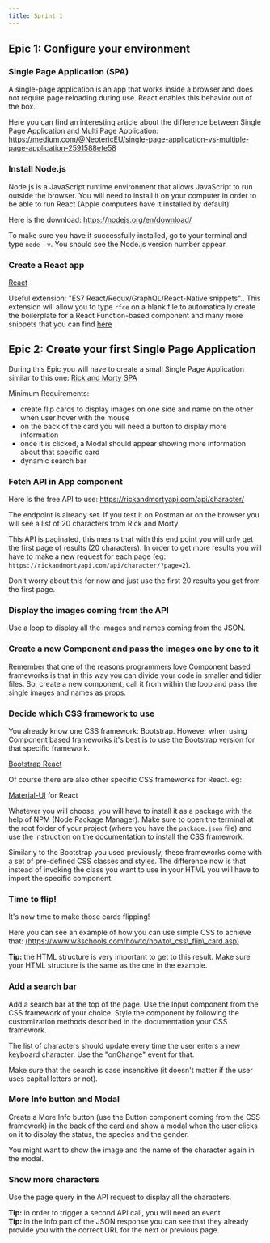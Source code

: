 ```yaml
---
title: Sprint 1
---
```



## Epic 1: Configure your environment

### Single Page Application (SPA)

A single-page application is an app that works inside a browser and does not require page reloading during use. React enables this behavior out of the box.

Here you can find an interesting article about the difference between Single Page Application and Multi Page Application: <https://medium.com/@NeotericEU/single-page-application-vs-multiple-page-application-2591588efe58>

### Install Node.js

Node.js is a JavaScript runtime environment that allows JavaScript to run outside the browser. You will need to install it on your computer in order to be able to run React (Apple computers have it installed by default).

Here is the download: <https://nodejs.org/en/download/>

To make sure you have it successfully installed, go to your terminal and type `node -v`. You should see the Node.js version number appear.

### Create a React app

[React](https://reactjs.org/docs/create-a-new-react-app.html)

Useful extension: "ES7 React/Redux/GraphQL/React-Native snippets"..
This extension will allow you to type `rfce` on a blank file to automatically create the boilerplate for a React Function-based component and many more snippets that you can find [here](https://marketplace.visualstudio.com/items?itemName=dsznajder.es7-react-js-snippets)

## Epic 2: Create your first Single Page Application

During this Epic you will have to create a small Single Page Application similar to this one: [Rick and Morty SPA](https://rick-and-morty-spa.netlify.app/)

Minimum Requirements:

* create flip cards to display images on one side and name on the other when user hover with the mouse
* on the back of the card you will need a button to display more information
* once it is clicked, a Modal should appear showing more information about that specific card
* dynamic search bar

### Fetch API in App component

Here is the free API to use: <https://rickandmortyapi.com/api/character/>

The endpoint is already set. If you test it on Postman or on the browser you will see a list of 20 characters from Rick and Morty.

This API is paginated, this means that with this end point you will only get the first page of results (20 characters). In order to get more results you will have to make a new request for each page (eg: `https://rickandmortyapi.com/api/character/?page=2`).

Don't worry about this for now and just use the first 20 results you get from the first page.

### Display the images coming from the API

Use a loop to display all the images and names coming from the JSON.

### Create a new Component and pass the images one by one to it

Remember that one of the reasons programmers love Component based frameworks is that in this way you can divide your code in smaller and tidier files. So, create a new component, call it from within the loop and pass the single images and names as props.

### Decide which CSS framework to use

You already know one CSS framework: Bootstrap. However when using Component based frameworks it's best is to use the Bootstrap version for that specific framework.

[Bootstrap React](https://react-bootstrap.github.io/)

Of course there are also other specific CSS frameworks for React. eg:

[Material-UI](https://material-ui.com/) for React

Whatever you will choose, you will have to install it as a package with the help of NPM (Node Package Manager). Make sure to open the terminal at the root folder of your project (where you have the `package.json` file) and use the instruction on the documentation to install the CSS framework.

Similarly to the Bootstrap you used previously, these frameworks come with a set of pre-defined CSS classes and styles. The difference now is that instead of invoking the class you want to use in your HTML you will have to import the specific component.

### Time to flip!

It's now time to make those cards flipping!

Here you can see an example of how you can use simple CSS to achieve that: [(https://www.w3schools.com/howto/howto\_css\_flip\_card.asp)](https://www.w3schools.com/howto/howto_css_flip_card.asp)

**Tip:** the HTML structure is very important to get to this result. Make sure your HTML structure is the same as the one in the example.

### Add a search bar

Add a search bar at the top of the page. Use the Input component from the CSS framework of your choice. Style the component by following the customization methods described in the documentation your CSS framework.

The list of characters should update every time the user enters a new keyboard character. Use the "onChange" event for that.

Make sure that the search is case insensitive (it doesn't matter if the user uses capital letters or not).

### More Info button and Modal

Create a More Info button (use the Button component coming from the CSS framework) in the back of the card and show a modal when the user clicks on it to display the status, the species and the gender.

You might want to show the image and the name of the character again in the modal.

### Show more characters

Use the page query in the API request to display all the characters.

**Tip:** in order to trigger a second API call, you will need an event.\
**Tip:** in the info part of the JSON response you can see that they already provide you with the correct URL for the next or previous page.
